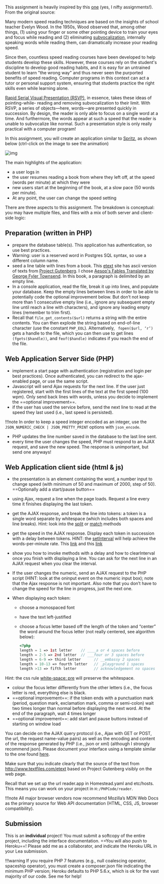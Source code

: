 This assignment is heavily inspired by this [one](http://nifty.stanford.edu/2015/posera-speed-reader/speed_reader.html) (yes, I nifty assignments!). From the original source:

Many modern speed reading techniques are based on the insights of school teacher Evelyn Wood. In the 1950s, Wood observed that, among other things, (1) using your finger or some
other pointing device to train your eyes and focus while reading and (2) eliminating [subvocalization](http://en.wikipedia.org/wiki/Subvocalization), internally speaking words while reading them, can dramatically increase your reading speed.

Since then, countless speed reading courses have been developed to help students develop these skills. However, these courses rely on the student's discipline to develop good reading habits, and it is easy for an untrained student to learn &quot;the wrong way&quot; and thus never seen the purported benefits of speed reading. Computer programs in this context can act a tutor or personal support system, ensuring that students practice the right skills even while learning
alone.

[Rapid Serial Visual Presentation (RSVP)](http://en.wikipedia.org/wiki/Rapid_Serial_Visual_Presentation), in essence, takes these ideas of pointing-while- reading and removing subvocalization to their limit. With RSVP, a series of objects—here, words—are
presented quickly in succession. By design, the reader is only able to focus on a single word at a time. And furthermore, the words appear at such a speed that the reader is unable to
subvocalize like normal. Such a presentation style is only really practical with a computer program!

In this assignment, you will create an application similar to [Spritz](http://spritzinc.com/), as shown below (ctrl-click on the
image to see the animation)

![img](https://lh5.googleusercontent.com/3OOD_gFjbU-TJ4oXCSz9JXVMy6mottevDQ1fDftk-g6_wGV-MDVxtJHiEF8fCC6dYC_n9fKDnBZ_U9Qb0Dwfnf9eJdgXkoSKWZ_W0NF682hdcJcqIZwTzfaxKLxq_NrOkpK6rEsi3e7fjAxFdg)

The main highlights of the application:

- a user logs in
- the user resumes reading a book from where they left off, at the speed (words per minute) at which  they were 
- new users start at the beginning of the book, at a slow pace (50 words per minute). 
- At any point, the user can change the speed setting 

There are three aspects to this assignment. The breakdown is conceptual: you may have multiple files, and files with a mix of both server and client-side logic:

## Preparation (written in PHP)

- prepare the database table(s). This application has authentication, so use best practices. 
- Warning: user is a reserved word in Postgres SQL syntax, so use a different column name.
- seed a line table with lines from a book. This [etext](http://www.textfiles.com/etext/) site has ascii version of texts from [Project Gutenberg](https://www.gutenberg.org/). I chose [Aesop's Fables Translated by George Fyler Townsend](http://www.textfiles.com/etext/FICTION/aesop11.txt). In this book, a paragraph is delimited by an empty line.
- In a console application, read the file, break it up into lines, and populate your database. Keep the empty lines between lines in order to be able to potentially code the optional improvement below. But don’t not keep more than 1 consecutive empty line (i.e., ignore any subsequent empty line until reach a line with characters), and ignore any leading empty lines (remember to trim first).
- Recall that `file_get_contents($url)` returns a string with the entire contents. You can then explode the string based on end-of-line character (use the constant `PHP_EOL`). Alternatively, ` fopen($url, ‘r’)` gets a handle to the file, which you can then use to get lines `(fgets($handle))`, and `feof($handle)` indicates if you reach the end of the file.

## Web Application Server Side (PHP)

- implement a start page with authentication (registration and login per best practices). Once authenticated, you can redirect to the ajax-enabled page, or use the same script.
- Javascript will send Ajax requests for the next line. If the user just registered, start with the first lines of the text at the first speed (100 wpm). Only send back lines with words, unless you decide to implement the ==optional improvement==.
- if the user has used the service before, send the next line to read at the speed they last used (i.e., last speed is persisted). 

!!!note
    In order to keep a speed integer encoded as an integer, use the `JSON_NUMERIC_CHECK | JSON_PRETTY_PRINT` options with `json_encode`.
- PHP updates the line number saved in the database to the last line sent.
- every time the user changes the speed, PHP must respond to an AJAX request, and save the new speed. The response is unimportant, but send one anyways!

## Web Application client side (html & js)

- the presentation is an element containing the word, a number input to change speed (with minimum of 50 and maximum of 2000, step of 50). ==Optionally add a start/pause button==

- using Ajax, request a line when the page loads. Request a line every time it finishes displaying the last token. 

- get the AJAX response, and break the line into tokens: a token is a single word separate by whitespace (which includes both spaces and line breaks). Hint: look into the [split](https://developer.mozilla.org/en-US/docs/Web/JavaScript/Reference/Global_Objects/String/split) or [match](https://developer.mozilla.org/en-US/docs/Web/JavaScript/Reference/Global_Objects/String/match) methods 

- get the speed in the AJAX response. Display each token in succession with a delay between tokens. HINT: the [setInterval](https://developer.mozilla.org/en-US/docs/Web/API/WindowOrWorkerGlobalScope/setInterval) will help achieve the words-per-minute rate. This [link](https://stackoverflow.com/questions/4548034/create-a-pause-inside-a-while-loop-in-javascript) and this [link](https://stackoverflow.com/questions/8421998/setinterval-with-loop-time) 

- show you how to invoke methods with a delay and how to clearInterval once you finish with displaying a line. You can ask for the next line in an AJAX request when you clear the interval.

- If the user changes the numeric, send an AJAX request to the PHP script (HINT: look at the oninput event on the numeric input box); note that the Ajax response is not important. Also note that you don’t have to change the speed for the line in progress, just the next one.

- When displaying each token:

  - choose a monospaced font

  - have the text left-justified

  - choose a focus letter based off the length of the token and “center” the word around the focus letter (not really centered, see algorithm below): 

    ```php
    <?php
    length = 1 => 1st letter    // ____a or 4 spaces before 
    length = 2-5 => 2nd letter  // ___four or 3 spaces before
    length = 6-9 => third letter      // __embassy 2 spaces
    length = 10-13 => fourth letter   // _playground 1 spaces
    length >13 => fifth letter        // acknowledgement no spaces
    ```

Hint: the css rule [white-space: pre](https://developer.mozilla.org/en-US/docs/Web/CSS/white-space) will preserve the whitespace.

* colour the focus letter differently from the other letters (i.e., the focus letter is red, everything else is black. 
* ==optional improvement==: if the token ends with a punctuation mark (period, question mark, exclamation mark, comma or semi-colon) wait two times longer than normal before displaying the next word. At the end of the paragraph, wait 4 times longer
* ==optional improvement==: add start and pause buttons instead of starting on window load

You can decide on the AJAX query protocol (i.e., Ajax with GET or POST, the url, the request name-value pairs) as well as the encoding and content of the response generated by PHP (i.e., json or xml) (although I strongly recommend json). Please document your interface using a template similar to the one found [here](https://gist.github.com/iros/3426278).

Make sure that you indicate clearly that the source of the text from http://www.textfiles.com/etext based on Project Gutenberg visibly on the web page.

Recall that we set up the url reader.app in Homestead.yaml and etc/hosts. This means you can work on your project in `H:/PHPCode/reader`.

!!!note
    All major browser vendors now recommend Mozilla’s MDN Web Docs as the primary source for Web API documentation (HTML, CSS, JS, browser compatibility). 

## Submission

This is an **individual** project! You must submit a softcopy of the entire project, including the interface documentation. ==You will also push to Heroku==! Please add me as a collaborator, and indicate the Heroku URL in your Lea submission.

!!!warning
    If you require PHP 7 features (e.g., null coalescing operator, spaceship operator), you must create a composer.json file indicating the minimum PHP version; Heroku defaults to PHP 5.6.x, which is ok for the vast majority of our code. See me for help! 
